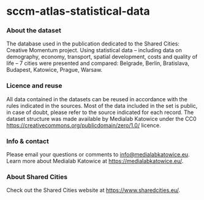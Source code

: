 # sccm-atlas-statistical-data

### About the dataset
The database used in the publication dedicated to the Shared Cities: Creative Momentum project. Using statistical data – including data on demography, economy, transport, spatial development, costs and quality of life – 7 cities were presented and compared: Belgrade, Berlin, Bratislava, Budapest, Katowice, Prague, Warsaw.

### Licence and reuse
All data contained in the datasets can be reused in accordance with the rules indicated in the sources. Most of the data included in the set is public, in case of doubt, please refer to the source indicated for each record. The dataset structure was made available by Medialab Katowice under the CC0 https://creativecommons.org/publicdomain/zero/1.0/ licence.

### Info & contact
Please email your questions or comments to info@medialabkatowice.eu. Learn more about Medialab Katowice at https://medialabkatowice.eu/.

### About Shared Cities
Check out the Shared Cities website at https://www.sharedcities.eu/.

